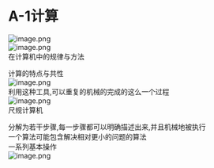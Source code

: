 # A-1计算

![image.png](https://cdn.nlark.com/yuque/0/2019/png/349894/1560726519639-b8030578-bf9e-4620-8c82-a08e70105872.png#align=left&display=inline&height=159&name=image.png&originHeight=317&originWidth=544&size=91033&status=done&width=272)<br />![image.png](https://cdn.nlark.com/yuque/0/2019/png/349894/1560726587676-f15995af-e509-4c78-a507-a1c49709a9c9.png#align=left&display=inline&height=280&name=image.png&originHeight=559&originWidth=1222&size=396543&status=done&width=611)<br />在计算机中的规律与方法

计算的特点与共性<br />![image.png](https://cdn.nlark.com/yuque/0/2019/png/349894/1560726701517-fb7d6ccd-bd6d-4d5f-b33a-b011d5892691.png#align=left&display=inline&height=328&name=image.png&originHeight=656&originWidth=1191&size=748155&status=done&width=595.5)<br />利用这种工具,可以重复的机械的完成的这么一个过程<br />![image.png](https://cdn.nlark.com/yuque/0/2019/png/349894/1560726905482-f6302c97-e221-4fdc-8dd3-cfd1869d8011.png#align=left&display=inline&height=331&name=image.png&originHeight=662&originWidth=1215&size=779114&status=done&width=607.5)<br />尺规计算机

分解为若干步骤,每一步骤都可以明确描述出来,并且机械地被执行<br />一个算法可能包含解决相对更小的问题的算法<br />一系列基本操作<br />![image.png](https://cdn.nlark.com/yuque/0/2019/png/349894/1560727061332-19afaa2d-cad3-49ce-ad9e-49ab5010f520.png#align=left&display=inline&height=329&name=image.png&originHeight=657&originWidth=1180&size=771007&status=done&width=590)
